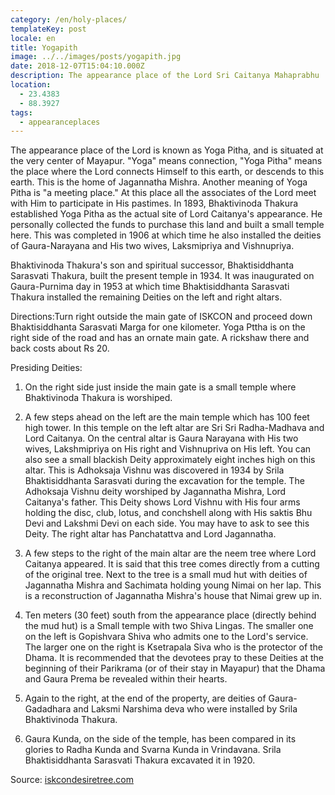 ```yaml
---
category: /en/holy-places/
templateKey: post
locale: en
title: Yogapith
image: ../../images/posts/yogapith.jpg
date: 2018-12-07T15:04:10.000Z
description: The appearance place of the Lord Sri Caitanya Mahaprabhu
location:
  - 23.4383
  - 88.3927
tags:
  - appearanceplaces
---
```


The appearance place of the Lord is known as Yoga Pitha, and is situated at the very center of Mayapur. "Yoga" means connection, "Yoga Pitha" means the place where the Lord connects Himself to this earth, or descends to this earth. This is the home of Jagannatha Mishra. Another meaning of Yoga Pitha is "a meeting place." At this place all the associates of the Lord meet with Him to participate in His pastimes.   In 1893, Bhaktivinoda Thakura established Yoga Pitha as the actual site of Lord Caitanya's appearance. He personally collected the funds to purchase this land and built a small temple here. This was completed in 1906 at which time he also installed the deities of Gaura-Narayana and His two wives, Laksmipriya and Vishnupriya.

Bhaktivinoda Thakura's son and spiritual successor, Bhaktisiddhanta Sarasvati Thakura, built the present temple in 1934. It was inaugurated on Gaura-Purnima day in 1953 at which time Bhaktisiddhanta Sarasvati Thakura installed the remaining Deities on the left and right altars.

Directions:Turn right outside the main gate of ISKCON and proceed down Bhaktisiddhanta Sarasvati Marga for one kilometer. Yoga Pttha is on the right side of the road and has an ornate main gate. A rickshaw there and back costs about Rs 20.

Presiding Deities:
  1. On the right side just inside the main gate is a small temple where Bhaktivinoda Thakura is worshiped.

  2. A few steps ahead on the left are the main temple which has 100 feet high tower. In this temple on the left altar are Sri Sri Radha-Madhava and Lord Caitanya. On the central altar is Gaura Narayana with His two wives, Lakshmipriya on His right and Vishnupriva on His left. You can also see a small blackish Deity approximately eight inches high on this altar. This is Adhoksaja Vishnu was discovered in 1934 by Srila Bhaktisiddhanta Sarasvati during the excavation for the temple. The Adhoksaja Vishnu deity worshiped by Jagannatha Mishra, Lord Caitanya's father. This Deity shows Lord Vishnu with His four arms holding the disc, club, lotus, and conchshell along with His saktis Bhu Devi and Lakshmi Devi on each side. You may have to ask to see this Deity. The right altar has Panchatattva and Lord Jagannatha.

  3. A few steps to the right of the main altar are the neem tree where Lord Caitanya appeared. It is said that this tree comes directly from a cutting of the original tree. Next to the tree is a small mud hut with deities of Jagannatha Mishra and Sachimata holding young Nimai on her lap. This is a reconstruction of Jagannatha Mishra's house that Nimai grew up in.

  4. Ten meters (30 feet) south from the appearance place (directly behind the mud hut) is a Small temple with two Shiva Lingas. The smaller one on the left is Gopishvara Shiva who admits one to the Lord's service. The larger one on the right is Ksetrapala Siva who is the protector of the Dhama. It is recommended that the devotees pray to these Deities at the beginning of their Parikrama (or of their stay in Mayapur) that the Dhama and Gaura Prema be revealed within their hearts.

  5. Again to the right, at the end of the property, are deities of Gaura-Gadadhara and Laksmi Narshima deva who were installed by Srila Bhaktivinoda Thakura.

  6. Gaura Kunda, on the side of the temple, has been compared in its glories to Radha Kunda and Svarna Kunda in Vrindavana. Srila Bhaktisiddhanta Sarasvati Thakura excavated it in 1920.

Source: [iskcondesiretree.com](https://iskcondesiretree.com)
